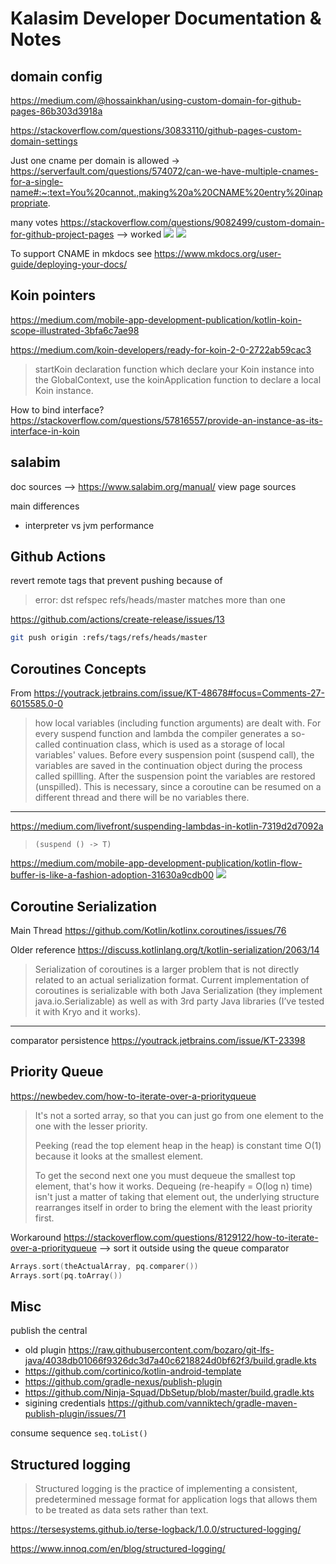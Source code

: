 # Kalasim Developer Documentation & Notes

## domain config

https://medium.com/@hossainkhan/using-custom-domain-for-github-pages-86b303d3918a

https://stackoverflow.com/questions/30833110/github-pages-custom-domain-settings

Just one cname per domain is allowed -> https://serverfault.com/questions/574072/can-we-have-multiple-cnames-for-a-single-name#:~:text=You%20cannot.,making%20a%20CNAME%20entry%20inappropriate.


many votes https://stackoverflow.com/questions/9082499/custom-domain-for-github-project-pages --> worked
![](.dev_notes_images/domaincom.png)
![](.dev_notes_images/domaincomwww.png)

To support CNAME in mkdocs see https://www.mkdocs.org/user-guide/deploying-your-docs/

## Koin pointers

https://medium.com/mobile-app-development-publication/kotlin-koin-scope-illustrated-3bfa6c7ae98

<https://medium.com/koin-developers/ready-for-koin-2-0-2722ab59cac3>
>  startKoin declaration function which declare your Koin instance into the GlobalContext, use the koinApplication function to declare a local Koin instance.


How to bind interface? https://stackoverflow.com/questions/57816557/provide-an-instance-as-its-interface-in-koin

## salabim

doc sources --> https://www.salabim.org/manual/ view page sources

main differences
* interpreter vs jvm performance



## Github Actions

revert remote tags that prevent pushing because of
> error: dst refspec refs/heads/master matches more than one

https://github.com/actions/create-release/issues/13

```bash
git push origin :refs/tags/refs/heads/master
```

## Coroutines Concepts

From https://youtrack.jetbrains.com/issue/KT-48678#focus=Comments-27-6015585.0-0

> how local variables (including function arguments) are dealt with. For every suspend function and lambda the compiler generates a so-called continuation class, which is used as a storage of local variables' values. Before every suspension point (suspend call), the variables are saved in the continuation object during the process called spillling. After the suspension point the variables are restored (unspilled). This is necessary, since a coroutine can be resumed on a different thread and there will be no variables there.

---


<https://medium.com/livefront/suspending-lambdas-in-kotlin-7319d2d7092a>
> `(suspend () -> T)`


<https://medium.com/mobile-app-development-publication/kotlin-flow-buffer-is-like-a-fashion-adoption-31630a9cdb00>
![](.dev_notes_images/flowmodes.png)

## Coroutine Serialization

Main Thread https://github.com/Kotlin/kotlinx.coroutines/issues/76

Older reference https://discuss.kotlinlang.org/t/kotlin-serialization/2063/14
> Serialization of coroutines is a larger problem that is not directly related to an actual serialization format. Current implementation of coroutines is serializable with both Java Serialization (they implement java.io.Serializable) as well as with 3rd party Java libraries (I’ve tested it with Kryo and it works).


---
comparator persistence https://youtrack.jetbrains.com/issue/KT-23398


## Priority Queue

https://newbedev.com/how-to-iterate-over-a-priorityqueue

> It's not a sorted array, so that you can just go from one element to the one with the lesser priority.
> 
> Peeking (read the top element heap in the heap) is constant time O(1) because it looks at the smallest element.
> 
> To get the second next one you must dequeue the smallest top element, that's how it works.
> Dequeing (re-heapify = O(log n) time) isn't just a matter of taking that element out, the underlying structure rearranges itself in order to bring the element with the least priority first.
        

Workaround https://stackoverflow.com/questions/8129122/how-to-iterate-over-a-priorityqueue --> sort it outside using the queue comparator
```kotlin
Arrays.sort(theActualArray, pq.comparer())
Arrays.sort(pq.toArray())
```

## Misc

publish the central

* old plugin https://raw.githubusercontent.com/bozaro/git-lfs-java/4038db01066f9326dc3d7a40c6218824d0bf62f3/build.gradle.kts
* https://github.com/cortinico/kotlin-android-template
* https://github.com/gradle-nexus/publish-plugin
* https://github.com/Ninja-Squad/DbSetup/blob/master/build.gradle.kts
* sigining credentials https://github.com/vanniktech/gradle-maven-publish-plugin/issues/71

consume sequence `seq.toList()`

## Structured logging


> Structured logging is the practice of implementing a consistent, predetermined message format for application logs that allows them to be treated as data sets rather than text.

https://tersesystems.github.io/terse-logback/1.0.0/structured-logging/

https://www.innoq.com/en/blog/structured-logging/


